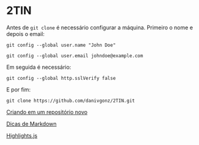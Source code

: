 # 2TIN


Antes de `git clone` é necessário configurar a máquina. Primeiro o nome e depois o email:

```
git config --global user.name "John Doe"
```

```
git config --global user.email johndoe@example.com
```

Em seguida é necessário:

```
git config --global http.sslVerify false
```

E por fim:

```
git clone https://github.com/danivgonz/2TIN.git
```


[Criando em um repositório novo](http://guides.railsgirls.com/guides-ptbr/github)  

[Dicas de Markdown](https://blog.da2k.com.br/2015/02/08/aprenda-markdown/)  

[Highlights.js](https://highlightjs.org/)
